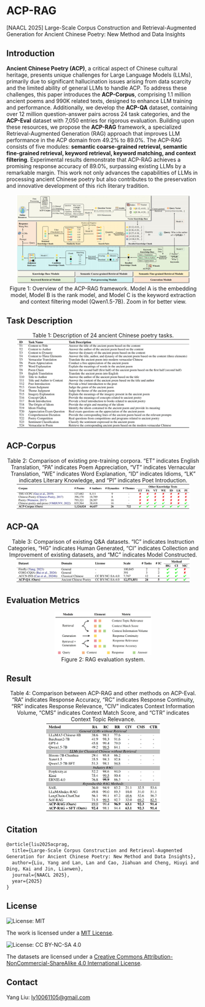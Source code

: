# ACP-RAG
[NAACL 2025] Large-Scale Corpus Construction and Retrieval-Augmented Generation for Ancient Chinese Poetry: New Method and Data Insights

## Introduction
**Ancient Chinese Poetry (ACP)**, a critical aspect of Chinese cultural heritage, presents unique challenges for Large Language Models (LLMs), primarily due to significant hallucination issues arising from data scarcity and the limited ability of general LLMs to handle ACP. To address these challenges, this paper introduces the **ACP-Corpus**, comprising 1.1 million ancient poems and 990K related texts, designed to enhance LLM training and performance. Additionally, we develop the **ACP-QA** dataset, containing over 12 million question-answer pairs across 24 task categories, and the **ACP-Eval** dataset with 7,050 entries for rigorous evaluation. Building upon these resources, we propose the **ACP-RAG** framework, a specialized Retrieval-Augmented Generation (RAG) approach that improves LLM performance in the ACP domain from 49.2% to 89.0%. The ACP-RAG consists of five modules: **semantic coarse-grained retrieval, semantic fine-grained retrieval, keyword retrieval, keyword matching, and context filtering**. Experimental results demonstrate that ACP-RAG achieves a promising response accuracy of 89.0%, surpassing existing LLMs by a remarkable margin. This work not only advances the capabilities of LLMs in processing ancient Chinese poetry but also contributes to the preservation and innovative development of this rich literary tradition.

<div align="center">
  <img src="Images/Figure1.png" width="90%" />
</div>

<div align="center">
Figure 1: Overview of the ACP-RAG framework. Model A is the embedding model, Model B is the rank model, and Model C is the keyword extraction and context filtering model (Qwen1.5-7B). Zoom in for better view.
</div>

## Task Description

<div align="center">
Table 1: Description of 24 ancient Chinese poetry tasks.
</div>

<div align="center">
  <img src="Images/Table5.png" width="90%" />
</div>

## ACP-Corpus

<div align="center">
Table 2: Comparison of existing pre-training corpora. “ET” indicates English Translation, “PA” indicates Poem Appreciation, “VT” indicates Vernacular Translation, “WE” indicates Word Explanation, “ID” indicates Idioms, “LK” indicates Literary Knowledge, and “PI” indicates Poet Introduction.
</div>

<div align="center">
  <img src="Images/Table1.png" width="90%" />
</div>

## ACP-QA

<div align="center">
Table 3: Comparison of existing Q&A datasets. “IC” indicates Instruction Categories, “HG” indicates Human Generated, “CI” indicates Collection and Improvement of existing datasets, and “MC” indicates Model Constructed.
</div>

<div align="center">
  <img src="Images/Table2.png" width="90%" />
</div>

## Evaluation Metrics

<div align="center">
  <img src="Images/Figure2.png" width="50%" />
</div>

<div align="center">
Figure 2: RAG evaluation system.
</div>

## Result

<div align="center">
Table 4: Comparison between ACP-RAG and other methods on ACP-Eval. “RA” indicates Response Accuracy, “RC” indicates Response Continuity, “RR” indicates Response Relevance, “CIV” indicates Context Information Volume, “CMS” indicates Context Match Score, and “CTR” indicates Context Topic Relevance.
</div>

<div align="center">
  <img src="Images/Table4.png" width="60%" />
</div>

## Citation

```
@article{liu2025acprag,
  title={Large-Scale Corpus Construction and Retrieval-Augmented Generation for Ancient Chinese Poetry: New Method and Data Insights},
  author={Liu, Yang and Lan, Lan and Cao, Jiahuan and Cheng, Hiuyi and Ding, Kai and Jin, Lianwen},
  journal={NAACL 2025},
  year={2025}
}
```

## License

![License: MIT](https://img.shields.io/badge/License-MIT-yellow.svg)

The work is licensed under a [MIT License](https://lbesson.mit-license.org/).

![License: CC BY-NC-SA 4.0](https://img.shields.io/badge/License-CC%20BY--NC--SA%204.0-lightgrey.svg)

The datasets are licensed under a [Creative Commons Attribution-NonCommercial-ShareAlike 4.0 International License](https://creativecommons.org/licenses/by-nc-sa/4.0/).

## Contact

Yang Liu: ly10061105@gmail.com




